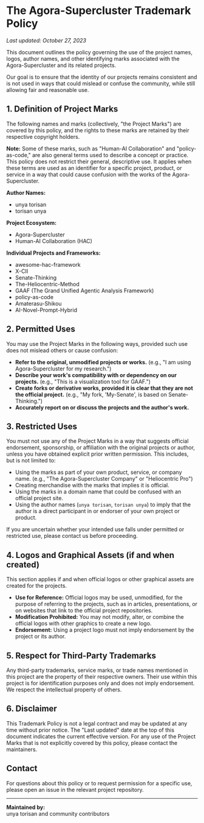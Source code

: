 # The Agora-Supercluster Trademark Policy

*Last updated: October 27, 2023*

This document outlines the policy governing the use of the project names, logos, author names, and other identifying marks associated with the Agora-Supercluster and its related projects.

Our goal is to ensure that the identity of our projects remains consistent and is not used in ways that could mislead or confuse the community, while still allowing fair and reasonable use.

## 1. Definition of Project Marks

The following names and marks (collectively, "the Project Marks") are covered by this policy, and the rights to these marks are retained by their respective copyright holders.

**Note:** Some of these marks, such as "Human-AI Collaboration" and "policy-as-code," are also general terms used to describe a concept or practice. This policy does not restrict their general, descriptive use. It applies when these terms are used as an identifier for a specific project, product, or service in a way that could cause confusion with the works of the Agora-Supercluster.

**Author Names:**
*   unya torisan
*   torisan unya

**Project Ecosystem:**
*   Agora-Supercluster
*   Human-AI Collaboration (HAC)

**Individual Projects and Frameworks:**
*   awesome-hac-framework
*   X-CII
*   Senate-Thinking
*   The-Heliocentric-Method
*   GAAF (The Grand Unified Agentic Analysis Framework)
*   policy-as-code
*   Amaterasu-Shikou
*   AI-Novel-Prompt-Hybrid

## 2. Permitted Uses

You may use the Project Marks in the following ways, provided such use does not mislead others or cause confusion:

*   **Refer to the original, unmodified projects or works.** (e.g., "I am using Agora-Supercluster for my research.")
*   **Describe your work's compatibility with or dependency on our projects.** (e.g., "This is a visualization tool for GAAF.")
*   **Create forks or derivative works, provided it is clear that they are not the official project.** (e.g., "My fork, 'My-Senate', is based on Senate-Thinking.")
*   **Accurately report on or discuss the projects and the author's work.**

## 3. Restricted Uses

You must not use any of the Project Marks in a way that suggests official endorsement, sponsorship, or affiliation with the original projects or author, unless you have obtained explicit prior written permission. This includes, but is not limited to:

*   Using the marks as part of your own product, service, or company name. (e.g., "The Agora-Supercluster Company" or "Heliocentric Pro")
*   Creating merchandise with the marks that implies it is official.
*   Using the marks in a domain name that could be confused with an official project site.
*   Using the author names (`unya torisan`, `torisan unya`) to imply that the author is a direct participant in or endorser of your own project or product.

If you are uncertain whether your intended use falls under permitted or restricted use, please contact us before proceeding.

## 4. Logos and Graphical Assets (if and when created)

This section applies if and when official logos or other graphical assets are created for the projects.

*   **Use for Reference:** Official logos may be used, unmodified, for the purpose of referring to the projects, such as in articles, presentations, or on websites that link to the official project repositories.
*   **Modification Prohibited:** You may not modify, alter, or combine the official logos with other graphics to create a new logo.
*   **Endorsement:** Using a project logo must not imply endorsement by the project or its author.

## 5. Respect for Third-Party Trademarks

Any third-party trademarks, service marks, or trade names mentioned in this project are the property of their respective owners. Their use within this project is for identification purposes only and does not imply endorsement. We respect the intellectual property of others.

## 6. Disclaimer

This Trademark Policy is not a legal contract and may be updated at any time without prior notice. The "Last updated" date at the top of this document indicates the current effective version. For any use of the Project Marks that is not explicitly covered by this policy, please contact the maintainers.

## Contact

For questions about this policy or to request permission for a specific use, please open an issue in the relevant project repository.

---

**Maintained by:**  
unya torisan and community contributors
